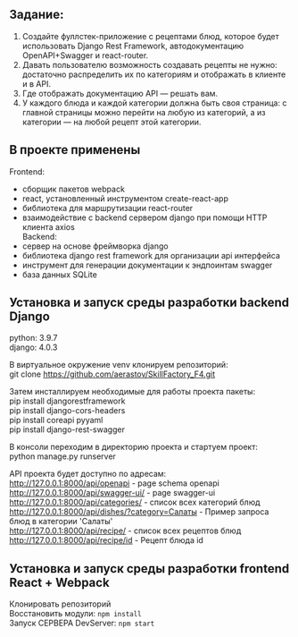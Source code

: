 ## Задание:
1. Создайте фуллстек-приложение с рецептами блюд, которое будет использовать Django Rest Framework, автодокументацию 
OpenAPI+Swagger и react-router.
2. Давать пользователю возможность создавать рецепты не нужно: достаточно распределить их по категориям и отображать 
в клиенте и в API.
3. Где отображать документацию API — решать вам.
4. У каждого блюда и каждой категории должна быть своя страница: с главной страницы можно перейти на любую из категорий, 
а из категории — на любой рецепт этой категории.

## В проекте применены
Frontend:
- сборщик пакетов webpack
- react, установленный инструментом create-react-app
- библиотека для маршрутизации react-router 
- взаимодействие с backend сервером django при помощи HTTP клиента axios  
Backend:
- сервер на основе фреймворка django
- библиотека django rest framework для организации api интерфейса
- инструмент для генерации документации к эндпоинтам swagger
- база данных SQLite

## Установка и запуск среды разработки backend Django

python: 3.9.7  
django: 4.0.3  

В виртуальное окружение venv клонируем репозиторий:  
git clone https://github.com/aerastov/SkillFactory_F4.git  

Затем инсталлируем необходимые для работы проекта пакеты:  
pip install djangorestframework  
pip install django-cors-headers  
pip install coreapi pyyaml  
pip install django-rest-swagger  


В консоли переходим в директорию проекта и стартуем проект:  
python manage.py runserver

API проекта будет доступно по адресам:  
http://127.0.0.1:8000/api/openapi - page schema openapi  
http://127.0.0.1:8000/api/swagger-ui/ - page swagger-ui  
http://127.0.0.1:8000/api/categories/ - список всех категорий блюд  
http://127.0.0.1:8000/api/dishes/?category=Салаты -  Пример запроса блюд в категории 'Салаты'  
http://127.0.0.1:8000/api/recipe/ - список всех рецептов блюд  
http://127.0.0.1:8000/api/recipe/id - Рецепт блюда id  


## Установка и запуск среды разработки frontend React + Webpack

Клонировать репозиторий  
Восстановить модули: `npm install`   
Запуск СЕРВЕРА DevServer: `npm start`  



